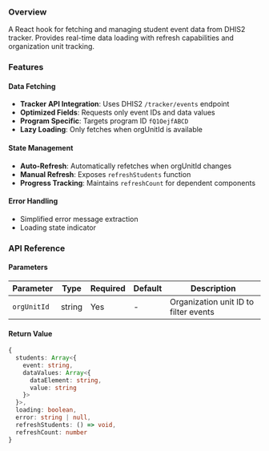 

### Overview  
A React hook for fetching and managing student event data from DHIS2 tracker. Provides real-time data loading with refresh capabilities and organization unit tracking.

### Features

#### Data Fetching
- **Tracker API Integration**: Uses DHIS2 `/tracker/events` endpoint
- **Optimized Fields**: Requests only event IDs and data values
- **Program Specific**: Targets program ID `fQ1OejfABCD`
- **Lazy Loading**: Only fetches when orgUnitId is available

#### State Management
- **Auto-Refresh**: Automatically refetches when orgUnitId changes
- **Manual Refresh**: Exposes `refreshStudents` function
- **Progress Tracking**: Maintains `refreshCount` for dependent components

#### Error Handling
- Simplified error message extraction
- Loading state indicator

### API Reference

#### Parameters
| Parameter | Type     | Required | Default | Description |
|-----------|----------|----------|---------|-------------|
| `orgUnitId` | string  | Yes      | -       | Organization unit ID to filter events |

#### Return Value
```ts
{
  students: Array<{
    event: string,
    dataValues: Array<{
      dataElement: string,
      value: string
    }>
  }>,
  loading: boolean,
  error: string | null,
  refreshStudents: () => void,
  refreshCount: number
}